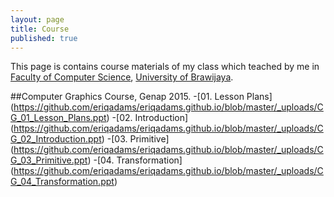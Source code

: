 ```yaml
---
layout: page
title: Course
published: true
---
```


This page is contains course materials of my class which teached by me in [Faculty of Computer Science](http://ptiik.ub.ac.id), [University of Brawijaya](http://www.ub.ac.id).

##Computer Graphics Course, Genap 2015.
-[01. Lesson Plans] (https://github.com/eriqadams/eriqadams.github.io/blob/master/_uploads/CG_01_Lesson_Plans.ppt)
-[02. Introduction] (https://github.com/eriqadams/eriqadams.github.io/blob/master/_uploads/CG_02_Introduction.ppt)
-[03. Primitive] (https://github.com/eriqadams/eriqadams.github.io/blob/master/_uploads/CG_03_Primitive.ppt)
-[04. Transformation] (https://github.com/eriqadams/eriqadams.github.io/blob/master/_uploads/CG_04_Transformation.ppt)